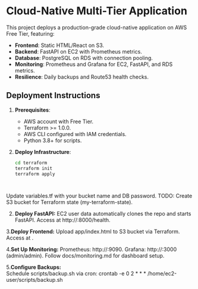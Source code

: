 # Cloud-Native Multi-Tier Application

This project deploys a production-grade cloud-native application on AWS Free Tier, featuring:
- **Frontend**: Static HTML/React on S3.
- **Backend**: FastAPI on EC2 with Prometheus metrics.
- **Database**: PostgreSQL on RDS with connection pooling.
- **Monitoring**: Prometheus and Grafana for EC2, FastAPI, and RDS metrics.
- **Resilience**: Daily backups and Route53 health checks.

## Deployment Instructions

1. **Prerequisites**:
   - AWS account with Free Tier.
   - Terraform >= 1.0.0.
   - AWS CLI configured with IAM credentials.
   - Python 3.8+ for scripts.

2. **Deploy Infrastructure**:
   ```bash
   cd terraform
   terraform init
   terraform apply

  
  Update variables.tf with your bucket name and DB password.
  TODO: Create S3 bucket for Terraform state (my-terraform-state).


2. **Deploy FastAPI:**
  EC2 user data automatically clones the repo and starts FastAPI.
  Access at http://<ec2-public-ip>:8000/health.

3.**Deploy Frontend:**
  Upload app/index.html to S3 bucket via Terraform.
  Access at <s3-website-endpoint>.

4.**Set Up Monitoring:**
  Prometheus: http://<ec2-public-ip>:9090.
  Grafana: http://<ec2-public-ip>:3000 (admin/admin).
  Follow docs/monitoring.md for dashboard setup.

5.**Configure Backups:**  
  Schedule scripts/backup.sh via cron:
    crontab -e
    0 2 * * * /home/ec2-user/scripts/backup.sh
